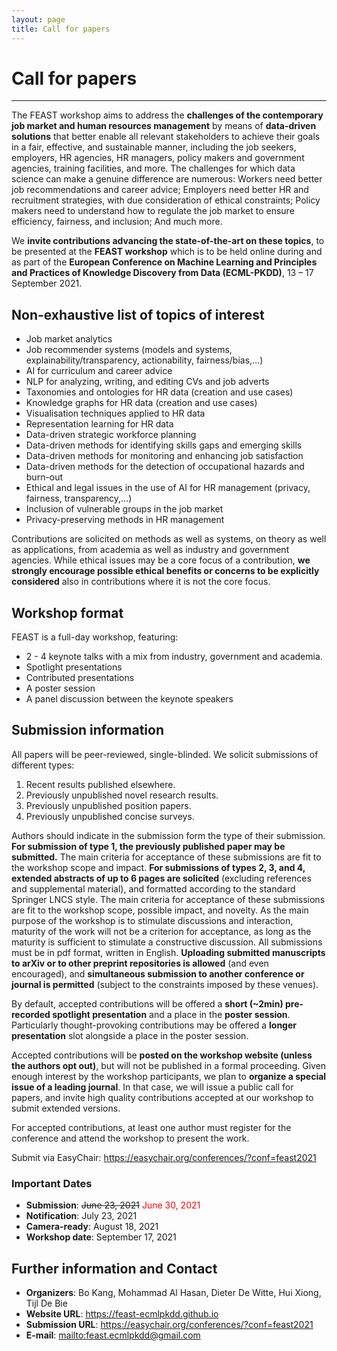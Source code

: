```yaml
---
layout: page
title: Call for papers
---
```

# Call for papers
---
The FEAST workshop aims to address the __challenges of the contemporary job market and human resources management__ by means of __data-driven solutions__ that better enable all relevant stakeholders to achieve their goals in a fair, effective, and sustainable manner, including the job seekers, employers, HR agencies, HR managers, policy makers and government agencies, training facilities, and more. The challenges for which data science can make a genuine difference are numerous: Workers need better job recommendations and career advice; Employers need better HR and recruitment strategies, with due consideration of ethical constraints; Policy makers need to understand how to regulate the job market to ensure efficiency, fairness, and inclusion; And much more.

We __invite contributions advancing the state-of-the-art on these topics__, to be presented at the __FEAST workshop__ which is to be held online during and as part of the __European Conference on Machine Learning and Principles and Practices of Knowledge Discovery from Data (ECML-PKDD)__, 13 – 17 September 2021.


## Non-exhaustive list of topics of interest
* Job market analytics
* Job recommender systems (models and systems, explainability/transparency, actionability, fairness/bias,…)
* AI for curriculum and career advice
* NLP for analyzing, writing, and editing CVs and job adverts
* Taxonomies and ontologies for HR data (creation and use cases)
* Knowledge graphs for HR data (creation and use cases)
* Visualisation techniques applied to HR data
* Representation learning for HR data
* Data-driven strategic workforce planning
* Data-driven methods for identifying skills gaps and emerging skills
* Data-driven methods for monitoring and enhancing job satisfaction
* Data-driven methods for the detection of occupational hazards and burn-out
* Ethical and legal issues in the use of AI for HR management (privacy, fairness, transparency,…)
* Inclusion of vulnerable groups in the job market
* Privacy-preserving methods in HR management

Contributions are solicited on methods as well as systems, on theory as well as applications, from academia as well as industry and government agencies. While ethical issues may be a core focus of a contribution, __we strongly encourage possible ethical benefits or concerns to be explicitly considered__ also in contributions where it is not the core focus.

## Workshop format
FEAST is a full-day workshop, featuring:
* 2 - 4  keynote talks with a mix from industry, government and academia. 
* Spotlight presentations
* Contributed presentations
* A poster session
* A panel discussion between the keynote speakers

## Submission information
All papers will be peer-reviewed, single-blinded. We solicit submissions of different types:
1. Recent results published elsewhere.
2. Previously unpublished novel research results.
3. Previously unpublished position papers.
4. Previously unpublished concise surveys.

Authors should indicate in the submission form the type of their submission. __For submission of type 1, the previously published paper may be submitted.__ The main criteria for acceptance of these submissions are fit to the workshop scope and impact. __For submissions of types 2, 3, and 4, extended abstracts of up to 6 pages are solicited__ (excluding references and supplemental material), and formatted according to the standard Springer LNCS style. The main criteria for acceptance of these submissions are fit to the workshop scope, possible impact, and novelty. As the main purpose of the workshop is to stimulate discussions and interaction, maturity of the work will not be a criterion for acceptance, as long as the maturity is sufficient to stimulate a constructive discussion. All submissions must be in pdf format, written in English. __Uploading submitted manuscripts to arXiv or to other preprint repositories is allowed__ (and even encouraged), and __simultaneous submission to another conference or journal is permitted__ (subject to the constraints imposed by these venues).

By default, accepted contributions will be offered a __short (~2min) pre-recorded spotlight presentation__ and a place in the __poster session__. Particularly thought-provoking contributions may be offered a __longer presentation__ slot alongside a place in the poster session.

Accepted contributions will be __posted on the workshop website (unless the authors opt out)__, but will not be published in a formal proceeding. Given enough interest by the workshop participants, we plan to __organize a special issue of a leading journal__. In that case, we will issue a public call for papers, and invite high quality contributions accepted at our workshop to submit extended versions.

For accepted contributions, at least one author must register for the conference and attend the workshop to present the work. 

Submit via EasyChair: <https://easychair.org/conferences/?conf=feast2021>

### Important Dates  
* __Submission__: ~~June 23, 2021~~ <span style="color:red">June 30, 2021</span>
* __Notification__: July 23, 2021 
* __Camera-ready__: August 18, 2021 
* __Workshop date__: September 17, 2021

## Further information and Contact 
* __Organizers__: Bo Kang, Mohammad Al Hasan, Dieter De Witte, Hui Xiong, Tijl De Bie
* __Website URL__: <https://feast-ecmlpkdd.github.io>
* __Submission URL__: <https://easychair.org/conferences/?conf=feast2021>
* __E-mail__: <mailto:feast.ecmlpkdd@gmail.com>
